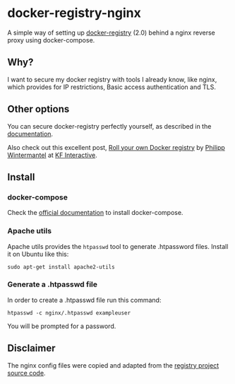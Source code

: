 # docker-registry-nginx

A simple way of setting up [docker-registry] (2.0) behind a nginx reverse proxy using docker-compose.

## Why?
I want to secure my docker registry with tools I already know, like nginx, which provides for IP restrictions,
Basic access authentication and TLS.

## Other options
You can secure docker-registry perfectly yourself, as described in the [documentation].

Also check out this excellent post, [Roll your own Docker registry] by [Philipp Wintermantel] at [KF Interactive].

## Install

### docker-compose
Check the [official documentation] to install docker-compose.

### Apache utils
Apache utils provides the `htpasswd` tool to generate .htpassword files.
Install it on Ubuntu like this:

```
sudo apt-get install apache2-utils
```

### Generate a .htpasswd file
In order to create a .htpasswd file run this command:

```
htpasswd -c nginx/.htpasswd exampleuser
```

You will be prompted for a password.

## Disclaimer
The nginx config files were copied and adapted from the [registry project source code].

[docker-registry]: https://github.com/docker/distribution#more-about-registry-20
[Roll your own Docker registry]: http://www.kf-interactive.com/blog/roll-your-own-docker-registry-with-docker-compose-supervisor-and-nginx/
[Philipp Wintermantel]: https://twitter.com/acidrain
[documentation]: https://github.com/docker/distribution/blob/master/docs/deploying.md
[registry project source code]: https://github.com/docker/distribution/tree/release/2.0/contrib/compose/nginx
[KF Interactive]: http://www.kf-interactive.com/
[official documentation]: https://docs.docker.com/compose/install/
